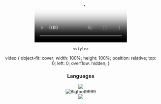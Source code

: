 <div align="center">
  <!--Start Video Code-->
	<div class="container">
	<video playsinline autoplay muted loop poster="bkgrnd.png" id="bgvid">
  <source src="https://bigfootsgs.github.io/images/video.mp4" type="video/mp4">
</video>

	<style>
video {
  object-fit: cover;
  width: 100%;
  height: 100%;
  position: relative;
  top: 0;
  left: 0;
  overflow: hidden;
}
	  </style>
		<!--End Video code-->
  <h3>Languages</h3>
  <img src="https://skillicons.dev/icons?i=js,html,css,python,bash,java&perline=6"><br>
<img src="https://komarev.com/ghpvc/?username=Bigfoot9999&label=Profile Visitors&color=001eff&style=flat" alt="Bigfoot9999" /> <br>
  <a href="https://discord.gg/JYQ4n8DBKM"><img src="https://skillicons.dev/icons?i=discord"></a>
</div>

